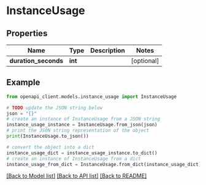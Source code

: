 # InstanceUsage


## Properties

Name | Type | Description | Notes
------------ | ------------- | ------------- | -------------
**duration_seconds** | **int** |  | [optional] 

## Example

```python
from openapi_client.models.instance_usage import InstanceUsage

# TODO update the JSON string below
json = "{}"
# create an instance of InstanceUsage from a JSON string
instance_usage_instance = InstanceUsage.from_json(json)
# print the JSON string representation of the object
print(InstanceUsage.to_json())

# convert the object into a dict
instance_usage_dict = instance_usage_instance.to_dict()
# create an instance of InstanceUsage from a dict
instance_usage_from_dict = InstanceUsage.from_dict(instance_usage_dict)
```
[[Back to Model list]](../README.md#documentation-for-models) [[Back to API list]](../README.md#documentation-for-api-endpoints) [[Back to README]](../README.md)


